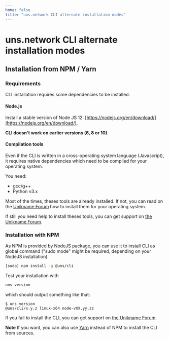 ```yaml
---
home: false
title: "uns.network CLI alternate installation modes"
---
```


# uns.network CLI alternate installation modes

## Installation from NPM / Yarn

### Requirements

<uns/> CLI installation requires some dependencies to be installed. 

#### Node.js

Install a stable version of Node JS 12: [https://nodejs.org/en/download/](https://nodejs.org/en/download/).

**<uns/> CLI doesn't work on earlier versions (6, 8 or 10)**.

#### Compilation tools

Even if the <uns/> CLI is written in a cross-operating system language (Javascript), it requires native dependencies which need to be compiled for your operating system.

You need:
- gcc/g++
- Python v3.x

Most of the times, theses tools are already installed. If not, you can read on the [Unikname Forum](https://forum.unik-name.com/t/how-to-get-required-tools-to-install-the-uns-cli/95) how to install them for your operating system.

If still you need help to install theses tools, you can get support on [the Unikname Forum](https://forum.unik-name.com).

### Installation with NPM

As NPM is provided by NodeJS package, you can use it to install <uns/> CLI as global command ("sudo mode" might be required, depending on your NodeJS installation).

```bash
[sudo] npm install -g @uns/cli
```

Test your installation with

```bash
uns version
```

which should output something like that:

```
$ uns version
@uns/cli/x.y.z linux-x64 node-vXX.yy.zz
```

If you fail to install the CLI, you can get support on [the Unikname Forum](https://forum.unik-name.com).

**Note**
If you want, you can also use [Yarn](https://yarnpkg.com/) instead of NPM to install the <uns/> CLI from sources.
